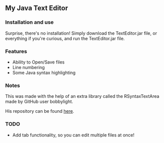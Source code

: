 ## My Java Text Editor

### Installation and use
Surprise, there's no installation! Simply download the TextEditor.jar file, or everything if you're curious, and run the TextEditor.jar file.

### Features
* Ability to Open/Save files
* Line numbering
* Some Java syntax highlighting

### Notes
This was made with the help of an extra library called the RSyntaxTextArea
made by GitHub user bobbylight.

His repository can be found [here](https://github.com/bobbylight/RSyntaxTextArea).

### TODO
* Add tab functionality, so you can edit multiple files at once!
